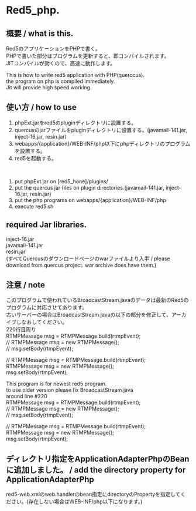 # Red5_php.

## 概要 / what is this.
Red5のアプリケーションをPHPで書く。
<br />PHPで書いた部分はプログラムを更新すると、即コンパイルされます。
<br />JITコンパイルが効くので、高速に動作します。

This is how to write red5 application with PHP(querccus).
<br />the program on php is compiled immediately.
<br />Jit will provide high speed working.

## 使い方 / how to use
1. phpExt.jarをred5のpluginディレクトリに設置する。
2. quercusのjarファイルをpluginディレクトリに設置する。(javamail-141.jar, inject-16.jar, resin.jar)
3. webapps/{application}/WEB-INF/php以下にphpディレクトリのプログラムを設置する。
4. red5を起動する。

<br />

1. put phpExt.jar on [red5_hone]/plugins/
2. put the quercus jar files on plugin directories.(javamail-141.jar, inject-16.jar, resin.jar)
3. put the php programs on webapps/{application}/WEB-INF/php
4. execute red5.sh

## required Jar libraries.
inject-16.jar
<br />javamail-141.jar
<br />resin.jar
<br />(すべてQuercusのダウンロードページのwarファイルより入手 / please download from quercus project. war archive does have them.)

## 注意 / note
このプログラムで使われているBroadcastStream.javaのデータは最新のRed5のプログラムに対応させてあります。
<br />古いサーバーの場合はBroadcastStream.javaの以下の部分を修正して、アーカイブしなおしてください。
<br />220行目周り
<br />RTMPMessage msg = RTMPMessage.build(rtmpEvent);
<br />// RTMPMessage msg = new RTMPMessage();
<br />// msg.setBody(rtmpEvent);

// RTMPMessage msg = RTMPMessage.build(rtmpEvent);
<br />RTMPMessage msg = new RTMPMessage();
<br />msg.setBody(rtmpEvent);

This program is for newest red5 program.
<br />to use older version please fix BroadcastStream.java
<br />around line #220
<br />RTMPMessage msg = RTMPMessage.build(rtmpEvent);
<br />// RTMPMessage msg = new RTMPMessage();
<br />// msg.setBody(rtmpEvent);

// RTMPMessage msg = RTMPMessage.build(rtmpEvent);
<br />RTMPMessage msg = new RTMPMessage();
<br />msg.setBody(rtmpEvent);

## ディレクトリ指定をApplicationAdapterPhpのBeanに追加しました。 / add the directory property for ApplicationAdapterPhp
red5-web.xmlのweb.handlerのbean指定にdirectoryのPropertyを指定してください。(存在しない場合はWEB-INF/php以下になります。)
<pre>
        <bean id="web.handler" class="com.ttProject.red5.server.adapter.ApplicationAdapterPhp">
                <property name="directory" value="/home/red5/" />
        </bean>
</pre>

